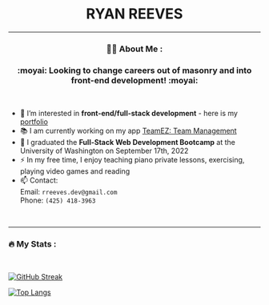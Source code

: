 <div id="header" align="center"><h1 border-bottom="none">RYAN REEVES<br>
<img src="https://komarev.com/ghpvc/?username=rreeves1996&style=flat-square&color=blue" alt=""/></h1>

</div>

---
<div align="center">

### 👨‍💻 About Me :

<h3> :moyai:  Looking to change careers out of masonry and into front-end development! :moyai: </h3>

</div>
<br>



- 👀 I’m interested in <strong>front-end/full-stack development</strong> - here is my [portfolio](https://rreeves1996.github.io/react-portfolio/#home)
- 📚 I am currently working on my app [TeamEZ: Team Management](https://github.com/rreeves1996/team-manager)
- 🌱 I graduated the <strong>Full-Stack Web Development Bootcamp</strong> at the University of Washington on September 17th, 2022
- ⚡ In my free time, I enjoy teaching piano private lessons, exercising, playing video games and reading
- 📫 Contact:
<br>  Email: `rreeves.dev@gmail.com`
<br>  Phone: `(425) 418-3963`
<br>  

---

### :fire: My Stats :
<br>

[![GitHub Streak](http://github-readme-streak-stats.herokuapp.com?user=rreeves1996&theme=dark&background=000000)](https://git.io/streak-stats)

[![Top Langs](https://github-readme-stats.vercel.app/api/top-langs/?username=rreeves1996&layout=compact&theme=vision-friendly-dark)](https://github.com/anuraghazra/github-readme-stats)
